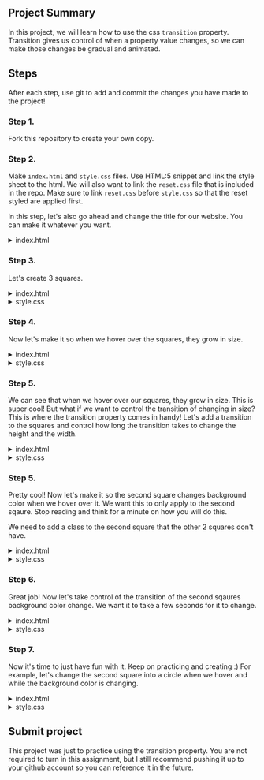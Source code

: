 ## Project Summary

In this project, we will learn how to use the css `transition` property. Transition gives us control of when a property value changes, so we can make those changes be gradual and animated.

## Steps

After each step, use git to add and commit the changes you have made to the project!

### Step 1.

Fork this repository to create your own copy.

### Step 2.

Make `index.html` and `style.css` files. Use HTML:5 snippet and link the style sheet to the html. We will also want to link the `reset.css` file that is included in the repo. Make sure to link `reset.css` before `style.css` so that the reset styled are applied first.

In this step, let's also go ahead and change the title for our website. You can make it whatever you want.

<details>
<summary>index.html</summary>

```html
<!DOCTYPE html>
<html lang="en">
  <head>
    <meta charset="UTF-8" />
    <meta http-equiv="X-UA-Compatible" content="IE=edge" />
    <meta name="viewport" content="width=device-width, initial-scale=1.0" />
    <link rel="stylesheet" href="reset.css" />
    <link rel="stylesheet" href="style.css" />
    <title>Transition</title>
  </head>
  <body></body>
</html>
```

</details>

### Step 3.

Let's create 3 squares.

<details>
<summary>index.html</summary>

```html
<!DOCTYPE html>
<html lang="en">
  <head>
    <meta charset="UTF-8" />
    <meta http-equiv="X-UA-Compatible" content="IE=edge" />
    <meta name="viewport" content="width=device-width, initial-scale=1.0" />
    <link rel="stylesheet" href="reset.css" />
    <link rel="stylesheet" href="style.css" />
    <title>Transition</title>
  </head>
  <body>
    <div class="square"></div>
    <div class="square"></div>
    <div class="square"></div>
  </body>
</html>
```

</details>

<details>
<summary>style.css</summary>

```css
.square {
  width: 200px;
  height: 200px;
  margin: 16px;
  background-color: #123456;
}
```

</details>

### Step 4.

Now let's make it so when we hover over the squares, they grow in size.

<details>
<summary>index.html</summary>

```html
<!DOCTYPE html>
<html lang="en">
  <head>
    <meta charset="UTF-8" />
    <meta http-equiv="X-UA-Compatible" content="IE=edge" />
    <meta name="viewport" content="width=device-width, initial-scale=1.0" />
    <link rel="stylesheet" href="reset.css" />
    <link rel="stylesheet" href="style.css" />
    <title>Transition</title>
  </head>
  <body>
    <div class="square"></div>
    <div class="square"></div>
    <div class="square"></div>
  </body>
</html>
```

</details>

<details>
<summary>style.css</summary>

```css
.square {
  width: 200px;
  height: 200px;
  margin: 16px;
  background-color: #123456;
}

.square:hover {
  width: 240px;
  height: 240px;
}
```

</details>

### Step 5.

We can see that when we hover over our squares, they grow in size. This is super cool! But what if we want to control the transition of changing in size? This is where the transition property comes in handy! Let's add a transition to the squares and control how long the transition takes to change the height and the width.

<details>
<summary>index.html</summary>

```html
<!DOCTYPE html>
<html lang="en">
  <head>
    <meta charset="UTF-8" />
    <meta http-equiv="X-UA-Compatible" content="IE=edge" />
    <meta name="viewport" content="width=device-width, initial-scale=1.0" />
    <link rel="stylesheet" href="reset.css" />
    <link rel="stylesheet" href="style.css" />
    <title>Transition</title>
  </head>
  <body>
    <div class="square"></div>
    <div class="square"></div>
    <div class="square"></div>
  </body>
</html>
```

</details>

<details>
<summary>style.css</summary>

```css
.square {
  width: 200px;
  height: 200px;
  margin: 16px;
  background-color: #123456;
  transition: width 2s, height 2s;
}

.square:hover {
  width: 240px;
  height: 240px;
}
```

</details>

### Step 5.

Pretty cool! Now let's make it so the second square changes background color when we hover over it. We want this to only apply to the second sqaure. Stop reading and think for a minute on how you will do this.

We need to add a class to the second square that the other 2 squares don't have.

<details>
<summary>index.html</summary>

```html
<!DOCTYPE html>
<html lang="en">
  <head>
    <meta charset="UTF-8" />
    <meta http-equiv="X-UA-Compatible" content="IE=edge" />
    <meta name="viewport" content="width=device-width, initial-scale=1.0" />
    <link rel="stylesheet" href="reset.css" />
    <link rel="stylesheet" href="style.css" />
    <title>Transition</title>
  </head>
  <body>
    <div class="square"></div>
    <div class="square background-change-hover"></div>
    <div class="square"></div>
  </body>
</html>
```

</details>

<details>
<summary>style.css</summary>

```css
.square {
  width: 200px;
  height: 200px;
  margin: 16px;
  background-color: #123456;
  transition: width 2s, height 2s;
}

.square:hover {
  width: 240px;
  height: 240px;
}

.background-change-hover:hover {
  background-color: lime;
}
```

</details>

### Step 6.

Great job! Now let's take control of the transition of the second sqaures background color change. We want it to take a few seconds for it to change.

<details>
<summary>index.html</summary>

```html
<!DOCTYPE html>
<html lang="en">
  <head>
    <meta charset="UTF-8" />
    <meta http-equiv="X-UA-Compatible" content="IE=edge" />
    <meta name="viewport" content="width=device-width, initial-scale=1.0" />
    <link rel="stylesheet" href="reset.css" />
    <link rel="stylesheet" href="style.css" />
    <title>Transition</title>
  </head>
  <body>
    <div class="square"></div>
    <div class="square background-change-hover"></div>
    <div class="square"></div>
  </body>
</html>
```

</details>

<details>
<summary>style.css</summary>

```css
.square {
  width: 200px;
  height: 200px;
  margin: 16px;
  background-color: #123456;
  transition: width 2s, height 2s;
}

.square:hover {
  width: 240px;
  height: 240px;
}

.background-change-hover {
  transition: background-color 2s;
}

.background-change-hover:hover {
  background-color: lime;
}
```

</details>

### Step 7.

Now it's time to just have fun with it. Keep on practicing and creating :)
For example, let's change the second square into a circle when we hover and while the background color is changing.

<details>
<summary>index.html</summary>

```html
<!DOCTYPE html>
<html lang="en">
  <head>
    <meta charset="UTF-8" />
    <meta http-equiv="X-UA-Compatible" content="IE=edge" />
    <meta name="viewport" content="width=device-width, initial-scale=1.0" />
    <link rel="stylesheet" href="reset.css" />
    <link rel="stylesheet" href="style.css" />
    <title>Transition</title>
  </head>
  <body>
    <div class="square"></div>
    <div class="square background-change-hover"></div>
    <div class="square"></div>
  </body>
</html>
```

</details>

<details>
<summary>style.css</summary>

```css
.square {
  width: 200px;
  height: 200px;
  margin: 16px;
  background-color: #123456;
  transition: width 2s, height 2s;
}

.square:hover {
  width: 240px;
  height: 240px;
}

.background-change-hover {
  transition: background-color 2s, border-radius 2s;
}

.background-change-hover:hover {
  background-color: lime;
  border-radius: 50%;
}
```

</details>

## Submit project

This project was just to practice using the transition property. You are not required to turn in this assignment, but I still recommend pushing it up to your github account so you can reference it in the future.

